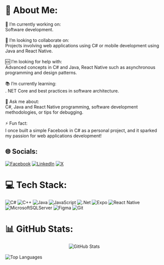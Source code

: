 # 💫 About Me:
👷 I’m currently working on: <br>Software development.<br><br>🤝 I’m looking to collaborate on:<br>Projects involving web applications using C# or mobile development using Java and React Native.<br><br>🆘 I’m looking for help with:<br>Advanced concepts in C# and Java, React  Native such as asynchronous programming and design patterns.<br><br>📚 I’m currently learning:<br>. NET Core and best practices in software architecture.<br><br>💬 Ask me about:<br>C#, Java and React Native programming, software development methodologies, or tips for debugging.<br><br>⚡ Fun fact:<br>I once built a simple Facebook in C# as a personal project, and it sparked my passion for web applications development!


## 🌐 Socials:
[![Facebook](https://img.shields.io/badge/Facebook-%231877F2.svg?logo=Facebook&logoColor=white)](https://facebook.com/daccuong.1l) [![LinkedIn](https://img.shields.io/badge/LinkedIn-%230077B5.svg?logo=linkedin&logoColor=white)](https://linkedin.com/in/nguyendaccuong) [![X](https://img.shields.io/badge/X-black.svg?logo=X&logoColor=white)](https://x.com/daccuong_ll) 

# 💻 Tech Stack:
![C#](https://img.shields.io/badge/c%23-%23239120.svg?style=for-the-badge&logo=csharp&logoColor=white) ![C++](https://img.shields.io/badge/c++-%2300599C.svg?style=for-the-badge&logo=c%2B%2B&logoColor=white) ![Java](https://img.shields.io/badge/java-%23ED8B00.svg?style=for-the-badge&logo=openjdk&logoColor=white) ![JavaScript](https://img.shields.io/badge/javascript-%23323330.svg?style=for-the-badge&logo=javascript&logoColor=%23F7DF1E) ![.Net](https://img.shields.io/badge/.NET-5C2D91?style=for-the-badge&logo=.net&logoColor=white) ![Expo](https://img.shields.io/badge/expo-1C1E24?style=for-the-badge&logo=expo&logoColor=#D04A37) ![React Native](https://img.shields.io/badge/react_native-%2320232a.svg?style=for-the-badge&logo=react&logoColor=%2361DAFB) ![MicrosoftSQLServer](https://img.shields.io/badge/Microsoft%20SQL%20Server-CC2927?style=for-the-badge&logo=microsoft%20sql%20server&logoColor=white) ![Figma](https://img.shields.io/badge/figma-%23F24E1E.svg?style=for-the-badge&logo=figma&logoColor=white) ![Git](https://img.shields.io/badge/git-%23F05033.svg?style=for-the-badge&logo=git&logoColor=white)
# 📊 GitHub Stats:
<div style="display: flex; justify-content: center; gap: 20px;">
    <img src="https://github-readme-stats.vercel.app/api?username=daccuong-uit&theme=dark&hide_border=false&include_all_commits=false&count_private=false" alt="GitHub Stats" style="max-width: 400px;">
</div>
<br/>
<img src="https://github-readme-stats.vercel.app/api/top-langs/?username=daccuong-uit&theme=dark&hide_border=false&include_all_commits=false&count_private=false&layout=compact" alt="Top Languages" style="max-width: 100%;">

<!-- Proudly created with GPRM ( https://gprm.itsvg.in ) -->
